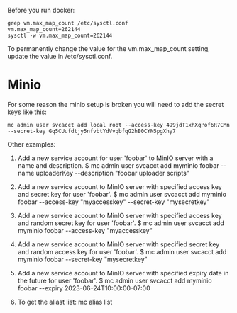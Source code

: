
Before you run docker:

```
grep vm.max_map_count /etc/sysctl.conf
vm.max_map_count=262144
sysctl -w vm.max_map_count=262144
```

To permanently change the value for the vm.max_map_count setting, update the value in /etc/sysctl.conf.


# Minio

For some reason the minio setup is broken you will need to add the secret keys like this:
```
mc admin user svcacct add local root --access-key 499jdT1xhXqPof6R7CMn --secret-key Gq5CUufdtjy5nfvbtYdVvqbfqG2hE0CYN5pgXhy7
```

Other examples:

1. Add a new service account for user 'foobar' to MinIO server with a name and description.
$ mc admin user svcacct add myminio foobar --name uploaderKey --description "foobar uploader scripts"

2. Add a new service account to MinIO server with specified access key and secret key for user 'foobar'.
$ mc admin user svcacct add myminio foobar --access-key "myaccesskey" --secret-key "mysecretkey"

3. Add a new service account to MinIO server with specified access key and random secret key for user 'foobar'.
   $ mc admin user svcacct add myminio foobar --access-key "myaccesskey"

4. Add a new service account to MinIO server with specified secret key and random access key for user 'foobar'.
$ mc admin user svcacct add myminio foobar --secret-key "mysecretkey"

5. Add a new service account to MinIO server with specified expiry date in the future for user 'foobar'.
$ mc admin user svcacct add myminio foobar --expiry 2023-06-24T10:00:00-07:00

6. To get the aliast list:
mc alias list

